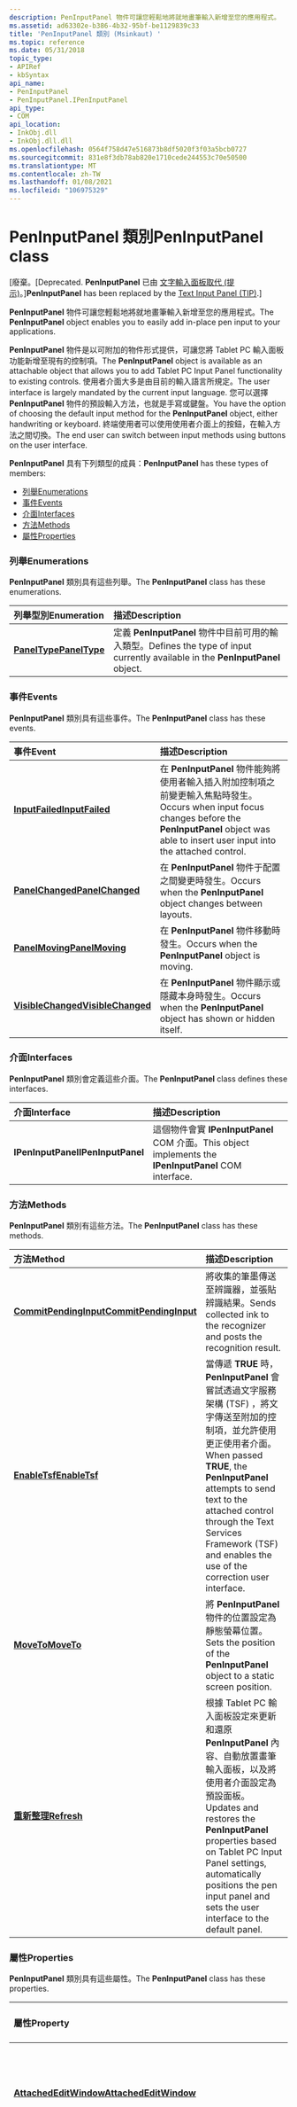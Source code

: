```yaml
---
description: PenInputPanel 物件可讓您輕鬆地將就地畫筆輸入新增至您的應用程式。
ms.assetid: ad63302e-b386-4b32-95bf-be1129839c33
title: 'PenInputPanel 類別 (Msinkaut) '
ms.topic: reference
ms.date: 05/31/2018
topic_type:
- APIRef
- kbSyntax
api_name:
- PenInputPanel
- PenInputPanel.IPenInputPanel
api_type:
- COM
api_location:
- InkObj.dll
- InkObj.dll.dll
ms.openlocfilehash: 0564f758d47e516873b8df5020f3f03a5bcb0727
ms.sourcegitcommit: 831e8f3db78ab820e1710cede244553c70e50500
ms.translationtype: MT
ms.contentlocale: zh-TW
ms.lasthandoff: 01/08/2021
ms.locfileid: "106975329"
---
```

# <a name="peninputpanel-class"></a><span data-ttu-id="d660c-103">PenInputPanel 類別</span><span class="sxs-lookup"><span data-stu-id="d660c-103">PenInputPanel class</span></span>

<span data-ttu-id="d660c-104">\[廢棄。</span><span class="sxs-lookup"><span data-stu-id="d660c-104">\[Deprecated.</span></span> <span data-ttu-id="d660c-105">**PenInputPanel** 已由 [文字輸入面板取代 (提示)](text-input-panel-reference.md)。\]</span><span class="sxs-lookup"><span data-stu-id="d660c-105">**PenInputPanel** has been replaced by the [Text Input Panel (TIP)](text-input-panel-reference.md).\]</span></span>

<span data-ttu-id="d660c-106">**PenInputPanel** 物件可讓您輕鬆地將就地畫筆輸入新增至您的應用程式。</span><span class="sxs-lookup"><span data-stu-id="d660c-106">The **PenInputPanel** object enables you to easily add in-place pen input to your applications.</span></span>

<span data-ttu-id="d660c-107">**PenInputPanel** 物件是以可附加的物件形式提供，可讓您將 Tablet PC 輸入面板功能新增至現有的控制項。</span><span class="sxs-lookup"><span data-stu-id="d660c-107">The **PenInputPanel** object is available as an attachable object that allows you to add Tablet PC Input Panel functionality to existing controls.</span></span> <span data-ttu-id="d660c-108">使用者介面大多是由目前的輸入語言所規定。</span><span class="sxs-lookup"><span data-stu-id="d660c-108">The user interface is largely mandated by the current input language.</span></span> <span data-ttu-id="d660c-109">您可以選擇 **PenInputPanel** 物件的預設輸入方法，也就是手寫或鍵盤。</span><span class="sxs-lookup"><span data-stu-id="d660c-109">You have the option of choosing the default input method for the **PenInputPanel** object, either handwriting or keyboard.</span></span> <span data-ttu-id="d660c-110">終端使用者可以使用使用者介面上的按鈕，在輸入方法之間切換。</span><span class="sxs-lookup"><span data-stu-id="d660c-110">The end user can switch between input methods using buttons on the user interface.</span></span>

<span data-ttu-id="d660c-111">**PenInputPanel** 具有下列類型的成員：</span><span class="sxs-lookup"><span data-stu-id="d660c-111">**PenInputPanel** has these types of members:</span></span>

-   [<span data-ttu-id="d660c-112">列舉</span><span class="sxs-lookup"><span data-stu-id="d660c-112">Enumerations</span></span>](#enumerations)
-   [<span data-ttu-id="d660c-113">事件</span><span class="sxs-lookup"><span data-stu-id="d660c-113">Events</span></span>](#events)
-   [<span data-ttu-id="d660c-114">介面</span><span class="sxs-lookup"><span data-stu-id="d660c-114">Interfaces</span></span>](#interfaces)
-   [<span data-ttu-id="d660c-115">方法</span><span class="sxs-lookup"><span data-stu-id="d660c-115">Methods</span></span>](#methods)
-   [<span data-ttu-id="d660c-116">屬性</span><span class="sxs-lookup"><span data-stu-id="d660c-116">Properties</span></span>](#properties)

### <a name="enumerations"></a><span data-ttu-id="d660c-117">列舉</span><span class="sxs-lookup"><span data-stu-id="d660c-117">Enumerations</span></span>

<span data-ttu-id="d660c-118">**PenInputPanel** 類別具有這些列舉。</span><span class="sxs-lookup"><span data-stu-id="d660c-118">The **PenInputPanel** class has these enumerations.</span></span>



| <span data-ttu-id="d660c-119">列舉型別</span><span class="sxs-lookup"><span data-stu-id="d660c-119">Enumeration</span></span>                    | <span data-ttu-id="d660c-120">描述</span><span class="sxs-lookup"><span data-stu-id="d660c-120">Description</span></span>                                                                               |
|:-------------------------------|:------------------------------------------------------------------------------------------|
| [<span data-ttu-id="d660c-121">**PanelType**</span><span class="sxs-lookup"><span data-stu-id="d660c-121">**PanelType**</span></span>](/windows/win32/api/peninputpanel/ne-peninputpanel-paneltype) | <span data-ttu-id="d660c-122">定義 **PenInputPanel** 物件中目前可用的輸入類型。</span><span class="sxs-lookup"><span data-stu-id="d660c-122">Defines the type of input currently available in the **PenInputPanel** object.</span></span><br/> |



 

### <a name="events"></a><span data-ttu-id="d660c-123">事件</span><span class="sxs-lookup"><span data-stu-id="d660c-123">Events</span></span>

<span data-ttu-id="d660c-124">**PenInputPanel** 類別具有這些事件。</span><span class="sxs-lookup"><span data-stu-id="d660c-124">The **PenInputPanel** class has these events.</span></span>



| <span data-ttu-id="d660c-125">事件</span><span class="sxs-lookup"><span data-stu-id="d660c-125">Event</span></span>                                                  | <span data-ttu-id="d660c-126">描述</span><span class="sxs-lookup"><span data-stu-id="d660c-126">Description</span></span>                                                                                                                             |
|:-------------------------------------------------------|:----------------------------------------------------------------------------------------------------------------------------------------|
| [<span data-ttu-id="d660c-127">**InputFailed**</span><span class="sxs-lookup"><span data-stu-id="d660c-127">**InputFailed**</span></span>](peninputpanel-inputfailed.md)       | <span data-ttu-id="d660c-128">在 **PenInputPanel** 物件能夠將使用者輸入插入附加控制項之前變更輸入焦點時發生。</span><span class="sxs-lookup"><span data-stu-id="d660c-128">Occurs when input focus changes before the **PenInputPanel** object was able to insert user input into the attached control.</span></span><br/> |
| [<span data-ttu-id="d660c-129">**PanelChanged**</span><span class="sxs-lookup"><span data-stu-id="d660c-129">**PanelChanged**</span></span>](peninputpanel-panelchanged.md)     | <span data-ttu-id="d660c-130">在 **PenInputPanel** 物件于配置之間變更時發生。</span><span class="sxs-lookup"><span data-stu-id="d660c-130">Occurs when the **PenInputPanel** object changes between layouts.</span></span><br/>                                                            |
| [<span data-ttu-id="d660c-131">**PanelMoving**</span><span class="sxs-lookup"><span data-stu-id="d660c-131">**PanelMoving**</span></span>](peninputpanel-panelmoving.md)       | <span data-ttu-id="d660c-132">在 **PenInputPanel** 物件移動時發生。</span><span class="sxs-lookup"><span data-stu-id="d660c-132">Occurs when the **PenInputPanel** object is moving.</span></span><br/>                                                                          |
| [<span data-ttu-id="d660c-133">**VisibleChanged**</span><span class="sxs-lookup"><span data-stu-id="d660c-133">**VisibleChanged**</span></span>](peninputpanel-visiblechanged.md) | <span data-ttu-id="d660c-134">在 **PenInputPanel** 物件顯示或隱藏本身時發生。</span><span class="sxs-lookup"><span data-stu-id="d660c-134">Occurs when the **PenInputPanel** object has shown or hidden itself.</span></span><br/>                                                         |



 

### <a name="interfaces"></a><span data-ttu-id="d660c-135">介面</span><span class="sxs-lookup"><span data-stu-id="d660c-135">Interfaces</span></span>

<span data-ttu-id="d660c-136">**PenInputPanel** 類別會定義這些介面。</span><span class="sxs-lookup"><span data-stu-id="d660c-136">The **PenInputPanel** class defines these interfaces.</span></span>



| <span data-ttu-id="d660c-137">介面</span><span class="sxs-lookup"><span data-stu-id="d660c-137">Interface</span></span>          | <span data-ttu-id="d660c-138">描述</span><span class="sxs-lookup"><span data-stu-id="d660c-138">Description</span></span>                                                             |
|:-------------------|:------------------------------------------------------------------------|
| <span data-ttu-id="d660c-139">**IPenInputPanel**</span><span class="sxs-lookup"><span data-stu-id="d660c-139">**IPenInputPanel**</span></span> | <span data-ttu-id="d660c-140">這個物件會實 **IPenInputPanel** COM 介面。</span><span class="sxs-lookup"><span data-stu-id="d660c-140">This object implements the **IPenInputPanel** COM interface.</span></span><br/> |



 

### <a name="methods"></a><span data-ttu-id="d660c-141">方法</span><span class="sxs-lookup"><span data-stu-id="d660c-141">Methods</span></span>

<span data-ttu-id="d660c-142">**PenInputPanel** 類別有這些方法。</span><span class="sxs-lookup"><span data-stu-id="d660c-142">The **PenInputPanel** class has these methods.</span></span>



| <span data-ttu-id="d660c-143">方法</span><span class="sxs-lookup"><span data-stu-id="d660c-143">Method</span></span>                                                         | <span data-ttu-id="d660c-144">描述</span><span class="sxs-lookup"><span data-stu-id="d660c-144">Description</span></span>                                                                                                                                                                                             |
|:---------------------------------------------------------------|:--------------------------------------------------------------------------------------------------------------------------------------------------------------------------------------------------------|
| [<span data-ttu-id="d660c-145">**CommitPendingInput**</span><span class="sxs-lookup"><span data-stu-id="d660c-145">**CommitPendingInput**</span></span>](/windows/desktop/api/peninputpanel/nf-peninputpanel-ipeninputpanel-commitpendinginput) | <span data-ttu-id="d660c-146">將收集的筆墨傳送至辨識器，並張貼辨識結果。</span><span class="sxs-lookup"><span data-stu-id="d660c-146">Sends collected ink to the recognizer and posts the recognition result.</span></span><br/>                                                                                                                      |
| [<span data-ttu-id="d660c-147">**EnableTsf**</span><span class="sxs-lookup"><span data-stu-id="d660c-147">**EnableTsf**</span></span>](/windows/desktop/api/peninputpanel/nf-peninputpanel-ipeninputpanel-enabletsf)                   | <span data-ttu-id="d660c-148">當傳遞 **TRUE** 時， **PenInputPanel** 會嘗試透過文字服務架構 (TSF) ，將文字傳送至附加的控制項，並允許使用更正使用者介面。</span><span class="sxs-lookup"><span data-stu-id="d660c-148">When passed **TRUE**, the **PenInputPanel** attempts to send text to the attached control through the Text Services Framework (TSF) and enables the use of the correction user interface.</span></span><br/>    |
| [<span data-ttu-id="d660c-149">**MoveTo**</span><span class="sxs-lookup"><span data-stu-id="d660c-149">**MoveTo**</span></span>](/windows/desktop/api/peninputpanel/nf-peninputpanel-ipeninputpanel-moveto)                         | <span data-ttu-id="d660c-150">將 **PenInputPanel** 物件的位置設定為靜態螢幕位置。</span><span class="sxs-lookup"><span data-stu-id="d660c-150">Sets the position of the **PenInputPanel** object to a static screen position.</span></span><br/>                                                                                                               |
| [<span data-ttu-id="d660c-151">**重新整理**</span><span class="sxs-lookup"><span data-stu-id="d660c-151">**Refresh**</span></span>](/windows/desktop/api/peninputpanel/nf-peninputpanel-ipeninputpanel-refresh)                       | <span data-ttu-id="d660c-152">根據 Tablet PC 輸入面板設定來更新和還原 **PenInputPanel** 內容、自動放置畫筆輸入面板，以及將使用者介面設定為預設面板。</span><span class="sxs-lookup"><span data-stu-id="d660c-152">Updates and restores the **PenInputPanel** properties based on Tablet PC Input Panel settings, automatically positions the pen input panel and sets the user interface to the default panel.</span></span><br/> |



 

### <a name="properties"></a><span data-ttu-id="d660c-153">屬性</span><span class="sxs-lookup"><span data-stu-id="d660c-153">Properties</span></span>

<span data-ttu-id="d660c-154">**PenInputPanel** 類別具有這些屬性。</span><span class="sxs-lookup"><span data-stu-id="d660c-154">The **PenInputPanel** class has these properties.</span></span>



| <span data-ttu-id="d660c-155">屬性</span><span class="sxs-lookup"><span data-stu-id="d660c-155">Property</span></span>                                                                  | <span data-ttu-id="d660c-156">存取類型</span><span class="sxs-lookup"><span data-stu-id="d660c-156">Access type</span></span>           | <span data-ttu-id="d660c-157">Description</span><span class="sxs-lookup"><span data-stu-id="d660c-157">Description</span></span>                                                                                                                                                                    |
|:--------------------------------------------------------------------------|:----------------------|:-------------------------------------------------------------------------------------------------------------------------------------------------------------------------------|
| [<span data-ttu-id="d660c-158">**AttachedEditWindow**</span><span class="sxs-lookup"><span data-stu-id="d660c-158">**AttachedEditWindow**</span></span>](/windows/desktop/api/peninputpanel/nf-peninputpanel-ipeninputpanel-get_attachededitwindow)<br/> | <span data-ttu-id="d660c-159">讀取/寫入</span><span class="sxs-lookup"><span data-stu-id="d660c-159">Read/write</span></span><br/> | <span data-ttu-id="d660c-160">取得或設定 **PenInputPanel** 物件所附加之控制項的視窗控制碼。</span><span class="sxs-lookup"><span data-stu-id="d660c-160">Gets or sets the window handle of the control that the **PenInputPanel** object is attached to.</span></span><br/>                                                                     |
| [<span data-ttu-id="d660c-161">**自動**</span><span class="sxs-lookup"><span data-stu-id="d660c-161">**AutoShow**</span></span>](/windows/win32/api/peninputpanel/nf-peninputpanel-ipeninputpanel-get_autoshow)<br/>                     | <span data-ttu-id="d660c-162">讀取/寫入</span><span class="sxs-lookup"><span data-stu-id="d660c-162">Read/write</span></span><br/> | <span data-ttu-id="d660c-163">取得或設定布林值，這個值會指定當使用畫筆設定焦點時，是否要顯示 **PenInputPanel** 物件。</span><span class="sxs-lookup"><span data-stu-id="d660c-163">Gets or sets a Boolean value that specifies whether the **PenInputPanel** object appears when focus is set using the pen.</span></span><br/>                                           |
| [<span data-ttu-id="d660c-164">**忙**</span><span class="sxs-lookup"><span data-stu-id="d660c-164">**Busy**</span></span>](/windows/desktop/api/Peninputpanel/nf-peninputpanel-ipeninputpanel-get_busy)<br/>                             | <span data-ttu-id="d660c-165">唯讀</span><span class="sxs-lookup"><span data-stu-id="d660c-165">Read-only</span></span><br/>  | <span data-ttu-id="d660c-166">取得布林值，這個值會指定 **PenInputPanel** 物件目前是否正在處理筆墨。</span><span class="sxs-lookup"><span data-stu-id="d660c-166">Gets a Boolean value that specifies whether the **PenInputPanel** object is currently processing ink.</span></span><br/>                                                               |
| [<span data-ttu-id="d660c-167">**CurrentPanel**</span><span class="sxs-lookup"><span data-stu-id="d660c-167">**CurrentPanel**</span></span>](/windows/desktop/api/peninputpanel/nf-peninputpanel-ipeninputpanel-get_currentpanel)<br/>             | <span data-ttu-id="d660c-168">讀取/寫入</span><span class="sxs-lookup"><span data-stu-id="d660c-168">Read/write</span></span><br/> | <span data-ttu-id="d660c-169">取得或設定目前在 **PenInputPanel** 物件內用於輸入的面板類型。</span><span class="sxs-lookup"><span data-stu-id="d660c-169">Gets or sets which panel type is currently being used for input within the **PenInputPanel** object.</span></span><br/>                                                                |
| [<span data-ttu-id="d660c-170">**DefaultPanel**</span><span class="sxs-lookup"><span data-stu-id="d660c-170">**DefaultPanel**</span></span>](/windows/desktop/api/peninputpanel/nf-peninputpanel-ipeninputpanel-get_defaultpanel)<br/>             | <span data-ttu-id="d660c-171">讀取/寫入</span><span class="sxs-lookup"><span data-stu-id="d660c-171">Read/write</span></span><br/> | <span data-ttu-id="d660c-172">取得或設定哪一個面板類型是在 **PenInputPanel** 物件內用於輸入的預設面板類型。</span><span class="sxs-lookup"><span data-stu-id="d660c-172">Gets or sets which panel type is the default panel type used for input within the **PenInputPanel** object.</span></span><br/>                                                         |
| [<span data-ttu-id="d660c-173">**標記**</span><span class="sxs-lookup"><span data-stu-id="d660c-173">**Factoid**</span></span>](/windows/desktop/api/peninputpanel/nf-peninputpanel-ipeninputpanel-get_factoid)<br/>                       | <span data-ttu-id="d660c-174">讀取/寫入</span><span class="sxs-lookup"><span data-stu-id="d660c-174">Read/write</span></span><br/> | <span data-ttu-id="d660c-175">取得或設定用於辨識的模擬程式字串名稱。</span><span class="sxs-lookup"><span data-stu-id="d660c-175">Gets or sets the string name of the factoid used in recognition.</span></span><br/>                                                                                                    |
| [<span data-ttu-id="d660c-176">**高度**</span><span class="sxs-lookup"><span data-stu-id="d660c-176">**Height**</span></span>](/windows/desktop/api/peninputpanel/nf-peninputpanel-ipeninputpanel-get_height)<br/>                         | <span data-ttu-id="d660c-177">唯讀</span><span class="sxs-lookup"><span data-stu-id="d660c-177">Read-only</span></span><br/>  | <span data-ttu-id="d660c-178">取得 **PenInputPanel** 物件在用戶端座標中的高度。</span><span class="sxs-lookup"><span data-stu-id="d660c-178">Gets the height of the **PenInputPanel** object in client coordinates.</span></span><br/>                                                                                              |
| [<span data-ttu-id="d660c-179">**System.windows.controls.primitives.popup.horizontaloffset**</span><span class="sxs-lookup"><span data-stu-id="d660c-179">**HorizontalOffset**</span></span>](/windows/desktop/api/peninputpanel/nf-peninputpanel-ipeninputpanel-get_horizontaloffset)<br/>     | <span data-ttu-id="d660c-180">讀取/寫入</span><span class="sxs-lookup"><span data-stu-id="d660c-180">Read/write</span></span><br/> | <span data-ttu-id="d660c-181">取得或設定 **PenInputPanel** 物件的左邊緣與其附加之控制項的左邊緣之間的位移。</span><span class="sxs-lookup"><span data-stu-id="d660c-181">Gets or sets the offset between the left edge of the **PenInputPanel** object and the left edge of the control to which it is attached.</span></span><br/>                             |
| [<span data-ttu-id="d660c-182">**離開**</span><span class="sxs-lookup"><span data-stu-id="d660c-182">**Left**</span></span>](/windows/win32/api/peninputpanel/nf-peninputpanel-ipeninputpanel-get_left)<br/>                             | <span data-ttu-id="d660c-183">唯讀</span><span class="sxs-lookup"><span data-stu-id="d660c-183">Read-only</span></span><br/>  | <span data-ttu-id="d660c-184">取得 **PenInputPanel** 物件左邊緣的水準或 X 軸位置（以螢幕座標為單位）。</span><span class="sxs-lookup"><span data-stu-id="d660c-184">Gets the horizontal, or x-axis, location of the left edge of the **PenInputPanel** object, in screen coordinates.</span></span><br/>                                                   |
| [<span data-ttu-id="d660c-185">**返回頁首**</span><span class="sxs-lookup"><span data-stu-id="d660c-185">**Top**</span></span>](/windows/desktop/api/peninputpanel/nf-peninputpanel-ipeninputpanel-get_top)<br/>                               | <span data-ttu-id="d660c-186">唯讀</span><span class="sxs-lookup"><span data-stu-id="d660c-186">Read-only</span></span><br/>  | <span data-ttu-id="d660c-187">取得 **PenInputPanel** 物件上邊緣的垂直軸（或 y 軸）位置（以螢幕座標為單位）。</span><span class="sxs-lookup"><span data-stu-id="d660c-187">Gets the vertical, or y-axis, location of the top edge of the **PenInputPanel** object, in screen coordinates.</span></span><br/>                                                      |
| [<span data-ttu-id="d660c-188">**System.windows.controls.primitives.popup.verticaloffset**</span><span class="sxs-lookup"><span data-stu-id="d660c-188">**VerticalOffset**</span></span>](/windows/desktop/api/peninputpanel/nf-peninputpanel-ipeninputpanel-get_verticaloffset)<br/>         | <span data-ttu-id="d660c-189">讀取/寫入</span><span class="sxs-lookup"><span data-stu-id="d660c-189">Read/write</span></span><br/> | <span data-ttu-id="d660c-190">取得或設定 **PenInputPanel** 物件的最接近水準邊緣與其附加之控制項最接近水準邊緣之間的位移。</span><span class="sxs-lookup"><span data-stu-id="d660c-190">Gets or sets the offset between the closest horizontal edge of the **PenInputPanel** object and the closest horizontal edge of the control to which it is attached.</span></span><br/> |
| [<span data-ttu-id="d660c-191">**可見**</span><span class="sxs-lookup"><span data-stu-id="d660c-191">**Visible**</span></span>](/windows/desktop/api/peninputpanel/nf-peninputpanel-ipeninputpanel-get_visible)<br/>                       | <span data-ttu-id="d660c-192">讀取/寫入</span><span class="sxs-lookup"><span data-stu-id="d660c-192">Read/write</span></span><br/> | <span data-ttu-id="d660c-193">取得或設定值，這個值會指出是否可以看到 **PenInputPanel** 物件。</span><span class="sxs-lookup"><span data-stu-id="d660c-193">Gets or sets a value that indicates whether the **PenInputPanel** object is visible.</span></span><br/>                                                                                |
| [<span data-ttu-id="d660c-194">**寬度**</span><span class="sxs-lookup"><span data-stu-id="d660c-194">**Width**</span></span>](/windows/desktop/api/peninputpanel/nf-peninputpanel-ipeninputpanel-get_width)<br/>                           | <span data-ttu-id="d660c-195">唯讀</span><span class="sxs-lookup"><span data-stu-id="d660c-195">Read-only</span></span><br/>  | <span data-ttu-id="d660c-196">取得用戶端座標中 **PenInputPanel** 物件的寬度。</span><span class="sxs-lookup"><span data-stu-id="d660c-196">Gets the width of the **PenInputPanel** object in client coordinates.</span></span><br/>                                                                                               |



 

## <a name="remarks"></a><span data-ttu-id="d660c-197">備註</span><span class="sxs-lookup"><span data-stu-id="d660c-197">Remarks</span></span>

<span data-ttu-id="d660c-198">此物件可以透過在 c + + 中呼叫 [**CoCreateInstance**](/windows/win32/api/combaseapi/nf-combaseapi-cocreateinstance) 方法來具現化。</span><span class="sxs-lookup"><span data-stu-id="d660c-198">This object can be instantiated by calling the [**CoCreateInstance**](/windows/win32/api/combaseapi/nf-combaseapi-cocreateinstance) method in C++.</span></span>

## <a name="requirements"></a><span data-ttu-id="d660c-199">規格需求</span><span class="sxs-lookup"><span data-stu-id="d660c-199">Requirements</span></span>



| <span data-ttu-id="d660c-200">需求</span><span class="sxs-lookup"><span data-stu-id="d660c-200">Requirement</span></span> | <span data-ttu-id="d660c-201">值</span><span class="sxs-lookup"><span data-stu-id="d660c-201">Value</span></span> |
|-------------------------------------|---------------------------------------------------------------------------------------------------------------------|
| <span data-ttu-id="d660c-202">最低支援的用戶端</span><span class="sxs-lookup"><span data-stu-id="d660c-202">Minimum supported client</span></span><br/> | <span data-ttu-id="d660c-203">僅限 Windows XP Tablet PC Edition \[ 桌面應用程式\]</span><span class="sxs-lookup"><span data-stu-id="d660c-203">Windows XP Tablet PC Edition \[desktop apps only\]</span></span><br/>                                                       |
| <span data-ttu-id="d660c-204">最低支援的伺服器</span><span class="sxs-lookup"><span data-stu-id="d660c-204">Minimum supported server</span></span><br/> | <span data-ttu-id="d660c-205">都不支援</span><span class="sxs-lookup"><span data-stu-id="d660c-205">None supported</span></span><br/>                                                                                           |
| <span data-ttu-id="d660c-206">標頭</span><span class="sxs-lookup"><span data-stu-id="d660c-206">Header</span></span><br/>                   | <dl> <span data-ttu-id="d660c-207"><dt>Msinkaut (也需要 Msinkaut \_ c) </dt></span><span class="sxs-lookup"><span data-stu-id="d660c-207"><dt>Msinkaut.h (also requires Msinkaut\_i.c)</dt></span></span> </dl> |
| <span data-ttu-id="d660c-208">程式庫</span><span class="sxs-lookup"><span data-stu-id="d660c-208">Library</span></span><br/>                  | <dl> <span data-ttu-id="d660c-209"><dt>InkObj.dll</dt></span><span class="sxs-lookup"><span data-stu-id="d660c-209"><dt>InkObj.dll</dt></span></span> </dl>                               |



## <a name="see-also"></a><span data-ttu-id="d660c-210">另請參閱</span><span class="sxs-lookup"><span data-stu-id="d660c-210">See also</span></span>

<dl> <dt>

[<span data-ttu-id="d660c-211">使用 PenInputPanel 類別來設計輸入面板</span><span class="sxs-lookup"><span data-stu-id="d660c-211">Programming the Input Panel Using the PenInputPanel Class</span></span>](programming-the-input-panel-using-the-peninputpanel-class.md)
</dt> </dl>

 

 
